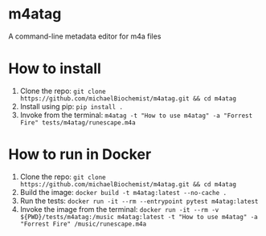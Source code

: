 # m4atag
A command-line metadata editor for m4a files

# How to install
1. Clone the repo: `git clone https://github.com/michaelBiochemist/m4atag.git && cd m4atag`
1. Install using pip: `pip install .`
1. Invoke from the terminal: `m4atag -t "How to use m4atag" -a "Forrest Fire" tests/m4atag/runescape.m4a`

# How to run in Docker
1. Clone the repo: `git clone https://github.com/michaelBiochemist/m4atag.git && cd m4atag`
1. Build the image: `docker build -t m4atag:latest --no-cache .`
1. Run the tests: `docker run -it --rm --entrypoint pytest m4atag:latest`
1. Invoke the image from the terminal: `docker run -it --rm -v ${PWD}/tests/m4atag:/music m4atag:latest -t "How to use m4atag" -a "Forrest Fire" /music/runescape.m4a`